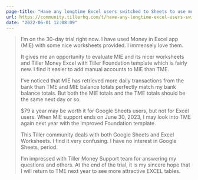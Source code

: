 ```yaml
---
page-title: "Have any longtime Excel users switched to Sheets to use more Tiller features? - Microsoft Excel - Tiller Community"
url: https://community.tillerhq.com/t/have-any-longtime-excel-users-switched-to-sheets-to-use-more-tiller-features/11236/18
date: "2022-06-01 12:08:09"
---
```


> I’m on the 30-day trial right now. I have used Money in Excel app (MIE) with some nice worksheets provided. I immensely love them.
> 
> It gives me an opportunity to evaluate MIE and its nicer worksheets and Tiller Money Excel with Tiller Foundation template which is fairly new. I find it easier to add manual accounts to MIE than TME.
> 
> I’ve noticed that MIE has retrieved more daily transactions from the bank than TME and MIE balance totals perfectly match my bank balance totals. But both the MIE totals and the TME totals should be the same next day or so.
> 
> $79 a year may be worth it for Google Sheets users, but not for Excel users. When MIE support ends on June 30, 2023, I may look into TME again next year with the improved Foundation template.
> 
> This Tiller community deals with both Google Sheets and Excel Worksheets. I find it very confusing. I have no interest in Google Sheets, period.
> 
> I’m impressed with Tiller Money Support team for answering my questions and others. At the end of the trial, it is my sincere hope that I will return to TME next year to see more attractive EXCEL tables.
